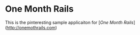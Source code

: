 # One Month Rails
This is the pinteresting sample applicaiton for 
[*One Month Rails*] (http://onemothrails.com)